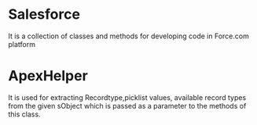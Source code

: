 # Salesforce
It is a collection of classes and methods for developing code in Force.com platform 

# ApexHelper
It is used for extracting Recordtype,picklist values, available record types from the given sObject which is passed as a parameter to the methods of this class.
